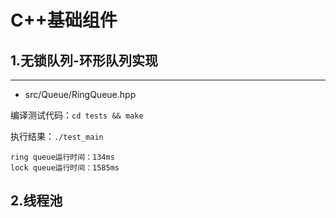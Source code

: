 #   C++基础组件

                    
## 1.无锁队列-环形队列实现

------------

- src/Queue/RingQueue.hpp

编译测试代码：`cd tests && make`

执行结果：`./test_main `
```
ring queue运行时间：134ms
lock queue运行时间：1585ms
```
## 2.线程池
